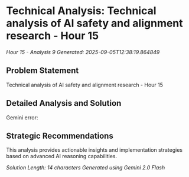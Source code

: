 # Technical Analysis: Technical analysis of AI safety and alignment research - Hour 15
*Hour 15 - Analysis 9*
*Generated: 2025-09-05T12:38:19.864849*

## Problem Statement
Technical analysis of AI safety and alignment research - Hour 15

## Detailed Analysis and Solution
Gemini error: 

## Strategic Recommendations
This analysis provides actionable insights and implementation strategies
based on advanced AI reasoning capabilities.

*Solution Length: 14 characters*
*Generated using Gemini 2.0 Flash*
